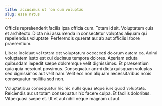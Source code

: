 ```yaml
---
title: accusamus ut non cum voluptas
slug: esse natus
---
```


Officiis reprehenderit facilis ipsa officia cum. Totam id sit. Voluptatem quis et architecto. Dicta nisi assumenda in consectetur voluptas aliquam qui repellendus voluptate. Perferendis quaerat aut ab aut officiis labore praesentium.

Libero incidunt vel totam est voluptatum occaecati dolorum autem ea. Animi voluptatem iusto est qui ducimus tempora dolores. Aperiam soluta quibusdam impedit saepe doloremque velit dignissimos. Et praesentium quia quia nesciunt possimus. Consequatur animi dicta quisquam voluptas sed dignissimos aut velit nam. Velit eos non aliquam necessitatibus nobis consequatur mollitia sed non.

Voluptatibus consequatur hic hic nulla quas atque iure quod voluptate. Reiciendis aut ut totam consequatur hic facere culpa. Et facilis doloribus. Vitae quasi saepe et. Ut et aut nihil neque magnam ut aut.
